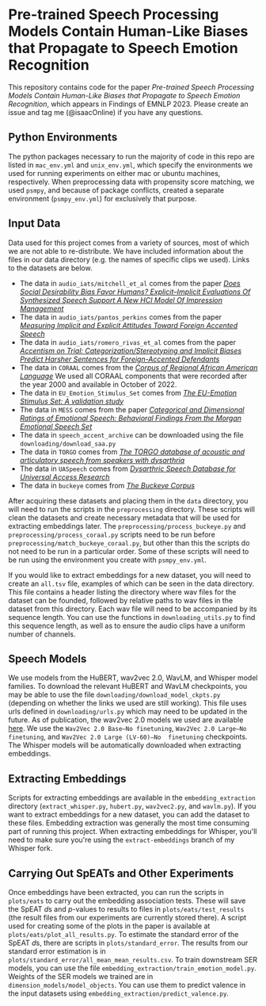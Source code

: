 # Pre-trained Speech Processing Models Contain Human-Like Biases that Propagate to Speech Emotion Recognition
This repository contains code for the paper *Pre-trained Speech Processing Models Contain Human-Like Biases that 
Propagate to Speech Emotion Recognition*, which appears in Findings of EMNLP 2023. Please create an issue and tag me
(@isaacOnline) if you have any questions.

## Python Environments
The python packages necessary to run the majority of code in this repo are listed in `mac_env.yml` and `unix_env.yml`, 
which specify the environments we used for running experiments on either mac or ubuntu machines, respectively. When 
preprocessing data with propensity score matching, we used `psmpy`, and because of package conflicts, created a separate
environment (`psmpy_env.yml`) for exclusively that purpose.

## Input Data
Data used for this project comes from a variety of sources, most of which we are not able to re-distribute. We have 
included information about the files in our data directory (e.g. the names of specific clips we used). Links to the
datasets are below. 
* The data in `audio_iats/mitchell_et_al` comes from the paper *[Does Social Desirability Bias Favor Humans? 
Explicit–Implicit Evaluations Of Synthesized Speech Support A New HCI Model Of Impression 
Management](https://doi.org/10.1016/j.chb.2010.09.002)*
* The data in `audio_iats/pantos_perkins` comes from the paper *[Measuring Implicit and Explicit Attitudes Toward Foreign 
Accented Speech](https://doi.org/10.1177/0261927X12463005)*
* The data in `audio_iats/romero_rivas_et_al` comes from the paper *[Accentism on Trial: Categorization/Stereotyping and
Implicit Biases Predict Harsher Sentences for Foreign-Accented Defendants](https://doi.org/10.1177/0261927X211022785)*
* The data in `CORAAL` comes from the *[Corpus of Regional African American Language](https://oraal.uoregon.edu/coraal)*
We used all CORAAL components that were recorded after the year 2000 and available in October of 2022.
* The data in `EU_Emotion_Stimulus_Set` comes from *[The EU-Emotion Stimulus Set: A validation 
study](https://doi.org/10.3758/s13428-015-0601-4)*
* The data in `MESS` comes from the paper *[Categorical and Dimensional Ratings of Emotional Speech: Behavioral Findings 
From the Morgan Emotional Speech Set](https://doi.org/10.1044/2019_JSLHR-S-19-0144)*
* The data in `speech_accent_archive` can be downloaded using the file `downloading/download_saa.py`
* The data in `TORGO` comes from *[The TORGO database of acoustic and articulatory speech from speakers with 
dysarthria](https://www.cs.toronto.edu/~complingweb/data/TORGO/torgo.html)*
* The data in `UASpeech` comes from  *[Dysarthric Speech Database for Universal Access 
Research](http://www.isle.illinois.edu/sst/data/UASpeech/)*
* The data in `buckeye` comes from *[The Buckeye Corpus](https://buckeyecorpus.osu.edu/)*

After acquiring these datasets and placing them in the `data` directory, you will need to run the scripts in the 
`preprocessing` directory. These scripts will clean the datasets and create necessary metadata that will be used for 
extracting embeddings later. The `preprocessing/process_buckeye.py` and `preprocessing/process_coraal.py` scripts need 
to be run before `preprocessing/match_buckeye_coraal.py`, but other than this the scripts do not need to be 
run in a particular order. Some of these scripts will need to be run using the environment you create with 
`psmpy_env.yml`.

If you would like to extract embeddings for a new dataset, you will need to create an `all.tsv` file, examples of which 
can be seen in the data directory. This file contains a header listing the directory where wav files for the dataset can 
be founded, followed by relative paths to wav files in the dataset from this directory. Each wav file will need to be 
accompanied by its sequence length. You can use the functions in `downloading_utils.py` to find this sequence length, 
as well as to ensure the audio clips have a uniform number of channels.

## Speech Models
We use models from the HuBERT, wav2vec 2.0, WavLM, and Whisper model families. To download the relevant HuBERT and WavLM
checkpoints, you may be able to use the file `downloading/download_model_ckpts.py` (depending on whether the links we 
used are still working). This file uses urls defined in `downloading/urls.py` 
which may need to be updated in the future. As of publication, the wav2vec 2.0 models we used are available [here](https://github.com/facebookresearch/fairseq/blob/main/examples/wav2vec/README.md).
We use the `Wav2Vec 2.0 Base—No finetuning`, `Wav2Vec 2.0 Large—No finetuning`, and `Wav2Vec 2.0 Large (LV-60)—No 
finetuning` checkpoints. The Whisper models will be automatically downloaded when extracting embeddings.

## Extracting Embeddings
Scripts for extracting embeddings are available in the `embedding_extraction` directory (`extract_whisper.py`, 
`hubert.py`, `wav2vec2.py`, and `wavlm.py`). If you want to extract embeddings for a new dataset, you can add the dataset
to these files. Embedding extraction was generally the most time consuming part of running this project. When extracting
embeddings for Whisper, you'll need to make sure you're using the `extract-embeddings` branch of my Whisper fork.

## Carrying Out SpEATs and Other Experiments
Once embeddings have been extracted, you can run the scripts in `plots/eats` to carry out the embedding 
association tests. These will save the SpEAT *d*s and *p*-values to results to files in `plots/eats/test_results` (the 
result files from our experiments are currently stored there). A script used for creating some of the plots in the paper 
is available at `plots/eats/plot_all_results.py`. To estimate the standard error of the SpEAT *d*s, there are scripts in
`plots/standard_error`. The results from our standard error estimation is in `plots/standard_error/all_mean_mean_results.csv`.
To train downstream SER models, you can use the file `embedding_extraction/train_emotion_model.py`. Weights of the SER
models we trained are in `dimension_models/model_objects`. You can use them to predict valence in the input datasets using 
`embedding_extraction/predict_valence.py`. 